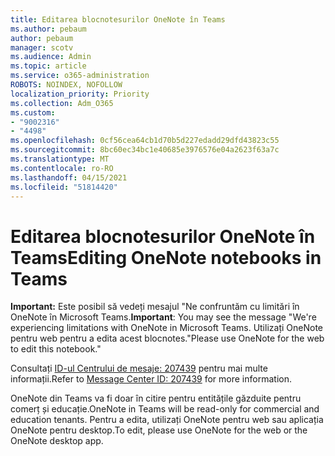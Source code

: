```yaml
---
title: Editarea blocnotesurilor OneNote în Teams
ms.author: pebaum
author: pebaum
manager: scotv
ms.audience: Admin
ms.topic: article
ms.service: o365-administration
ROBOTS: NOINDEX, NOFOLLOW
localization_priority: Priority
ms.collection: Adm_O365
ms.custom:
- "9002316"
- "4498"
ms.openlocfilehash: 0cf56cea64cb1d70b5d227edadd29dfd43823c55
ms.sourcegitcommit: 8bc60ec34bc1e40685e3976576e04a2623f63a7c
ms.translationtype: MT
ms.contentlocale: ro-RO
ms.lasthandoff: 04/15/2021
ms.locfileid: "51814420"
---
```

# <a name="editing-onenote-notebooks-in-teams"></a><span data-ttu-id="b9035-102">Editarea blocnotesurilor OneNote în Teams</span><span class="sxs-lookup"><span data-stu-id="b9035-102">Editing OneNote notebooks in Teams</span></span>

<span data-ttu-id="b9035-103">**Important:** Este posibil să vedeți mesajul "Ne confruntăm cu limitări în OneNote în Microsoft Teams.</span><span class="sxs-lookup"><span data-stu-id="b9035-103">**Important**: You may see the message  "We're experiencing limitations with OneNote in Microsoft Teams.</span></span> <span data-ttu-id="b9035-104">Utilizați OneNote pentru web pentru a edita acest blocnotes."</span><span class="sxs-lookup"><span data-stu-id="b9035-104">Please use OneNote for the web to edit this notebook."</span></span>  

<span data-ttu-id="b9035-105">Consultați [ID-ul Centrului de mesaje: 207439](https://admin.microsoft.com/Adminportal/Home?source=applauncher#MessageCenter?id=MC207439) pentru mai multe informații.</span><span class="sxs-lookup"><span data-stu-id="b9035-105">Refer to [Message Center ID: 207439](https://admin.microsoft.com/Adminportal/Home?source=applauncher#MessageCenter?id=MC207439) for more information.</span></span>

<span data-ttu-id="b9035-106">OneNote din Teams va fi doar în citire pentru entitățile găzduite pentru comerț și educație.</span><span class="sxs-lookup"><span data-stu-id="b9035-106">OneNote in Teams will be read-only for commercial and education tenants.</span></span> <span data-ttu-id="b9035-107">Pentru a edita, utilizați OneNote pentru web sau aplicația OneNote pentru desktop.</span><span class="sxs-lookup"><span data-stu-id="b9035-107">To edit, please use OneNote for the web or the OneNote desktop app.</span></span>
